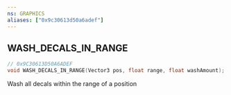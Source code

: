 ```yaml
---
ns: GRAPHICS
aliases: ["0x9c30613d50a6adef"]
---
```

## WASH_DECALS_IN_RANGE

```c
// 0x9C30613D50A6ADEF
void WASH_DECALS_IN_RANGE(Vector3 pos, float range, float washAmount);
```

Wash all decals within the range of a position

